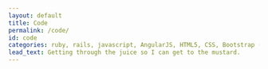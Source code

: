 ```yaml
---
layout: default
title: Code
permalink: /code/
id: code
categories: ruby, rails, javascript, AngularJS, HTML5, CSS, Bootstrap (3&4), MVC, MVVC, Ajax, JQuery, RSpec, irb, Jasmine, protractor, Node, rake, grunt, git, GitHub
lead_text: Getting through the juice so I can get to the mustard.
---
```

